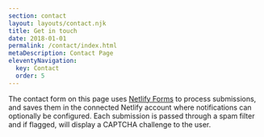 ```yaml
---
section: contact
layout: layouts/contact.njk
title: Get in touch
date: 2018-01-01
permalink: /contact/index.html
metaDescription: Contact Page
eleventyNavigation:
  key: Contact
  order: 5
---
```


The contact form on this page uses [Netlify Forms](https://www.netlify.com/docs/form-handling/) to process submissions,
and saves them in the connected Netlify account where notifications can
optionally be configured. Each submission is passed through a spam filter and
if flagged, will display a CAPTCHA challenge to the user.
